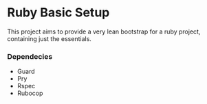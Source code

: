 # Ruby Basic Setup

This project aims to provide a very lean bootstrap for a ruby project, containing just the essentials.

### Dependecies
- Guard
- Pry
- Rspec
- Rubocop
